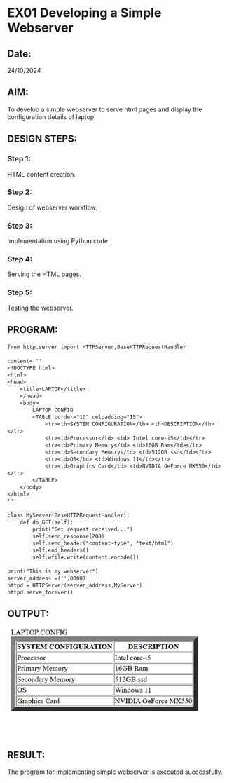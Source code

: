 # EX01 Developing a Simple Webserver
## Date:
24/10/2024

## AIM:
To develop a simple webserver to serve html pages and display the configuration details of laptop.

## DESIGN STEPS:
### Step 1: 
HTML content creation.

### Step 2:
Design of webserver workflow.

### Step 3:
Implementation using Python code.

### Step 4:
Serving the HTML pages.

### Step 5:
Testing the webserver.

## PROGRAM:
```
from http.server import HTTPServer,BaseHTTPRequestHandler

content='''
<!DOCTYPE html>
<html>
<head>
    <title>LAPTOP</title>
    </head>
    <body>
        LAPTOP CONFIG
        <TABLE border="10" celpadding="15">
            <tr><th>SYSTEM CONFIGURATION</th> <th>DESCRIPTION</th></tr>
            <tr><td>Processor</td> <td> Intel core-i5</td></tr>
            <tr><td>Primary Memory</td> <td>16GB Ram</td></tr>
            <tr><td>Secondary Memory</td> <td>512GB ssd</td></tr>
            <tr><td>OS</td> <td>Windows 11</td></tr>
            <tr><td>Graphics Card</td> <td>NVIDIA GeForce MX550</td></tr>
        </TABLE>
    </body>
</html>
'''

class MyServer(BaseHTTPRequestHandler):
    def do_GET(self):
        print("Get request received...")
        self.send_response(200) 
        self.send_header("content-type", "text/html")       
        self.end_headers()
        self.wfile.write(content.encode())

print("This is my webserver") 
server_address =('',8000)
httpd = HTTPServer(server_address,MyServer)
httpd.serve_forever()
```
## OUTPUT:
![alt text](image.png)


## RESULT:
The program for implementing simple webserver is executed successfully.